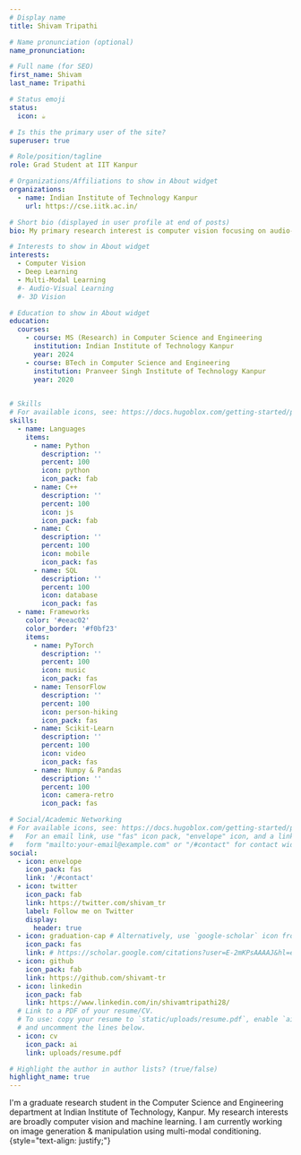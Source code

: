 ```yaml
---
# Display name
title: Shivam Tripathi

# Name pronunciation (optional)
name_pronunciation:

# Full name (for SEO)
first_name: Shivam
last_name: Tripathi

# Status emoji
status:
  icon: ☕️

# Is this the primary user of the site?
superuser: true

# Role/position/tagline
role: Grad Student at IIT Kanpur

# Organizations/Affiliations to show in About widget
organizations:
  - name: Indian Institute of Technology Kanpur
    url: https://cse.iitk.ac.in/

# Short bio (displayed in user profile at end of posts)
bio: My primary research interest is computer vision focusing on audio-visual representation learning, image and video stylization, generative models, and 3D vision.

# Interests to show in About widget
interests:
  - Computer Vision
  - Deep Learning
  - Multi-Modal Learning
  #- Audio-Visual Learning
  #- 3D Vision

# Education to show in About widget
education:
  courses:
    - course: MS (Research) in Computer Science and Engineering
      institution: Indian Institute of Technology Kanpur
      year: 2024
    - course: BTech in Computer Science and Engineering
      institution: Pranveer Singh Institute of Technology Kanpur
      year: 2020
    

# Skills
# For available icons, see: https://docs.hugoblox.com/getting-started/page-builder/#icons
skills:
  - name: Languages
    items:
      - name: Python
        description: ''
        percent: 100
        icon: python
        icon_pack: fab
      - name: C++
        description: ''
        percent: 100
        icon: js
        icon_pack: fab
      - name: C
        description: ''
        percent: 100
        icon: mobile
        icon_pack: fas
      - name: SQL
        description: ''
        percent: 100
        icon: database
        icon_pack: fas
  - name: Frameworks
    color: '#eeac02'
    color_border: '#f0bf23'
    items:
      - name: PyTorch
        description: ''
        percent: 100
        icon: music
        icon_pack: fas
      - name: TensorFlow
        description: ''
        percent: 100
        icon: person-hiking
        icon_pack: fas
      - name: Scikit-Learn
        description: ''
        percent: 100
        icon: video
        icon_pack: fas
      - name: Numpy & Pandas
        description: ''
        percent: 100
        icon: camera-retro
        icon_pack: fas

# Social/Academic Networking
# For available icons, see: https://docs.hugoblox.com/getting-started/page-builder/#icons
#   For an email link, use "fas" icon pack, "envelope" icon, and a link in the
#   form "mailto:your-email@example.com" or "/#contact" for contact widget.
social:
  - icon: envelope
    icon_pack: fas
    link: '/#contact'
  - icon: twitter
    icon_pack: fab
    link: https://twitter.com/shivam_tr
    label: Follow me on Twitter
    display:
      header: true
  - icon: graduation-cap # Alternatively, use `google-scholar` icon from `ai` icon pack
    icon_pack: fas
    link: # https://scholar.google.com/citations?user=E-2mKPsAAAAJ&hl=en
  - icon: github
    icon_pack: fab
    link: https://github.com/shivamt-tr
  - icon: linkedin
    icon_pack: fab
    link: https://www.linkedin.com/in/shivamtripathi28/
  # Link to a PDF of your resume/CV.
  # To use: copy your resume to `static/uploads/resume.pdf`, enable `ai` icons in `params.yaml`,
  # and uncomment the lines below.
  - icon: cv
    icon_pack: ai
    link: uploads/resume.pdf

# Highlight the author in author lists? (true/false)
highlight_name: true
---
```



I'm a graduate research student in the Computer Science and Engineering department at Indian Institute of Technology, Kanpur. My research interests are broadly computer vision and machine learning. I am currently working on image generation & manipulation using multi-modal conditioning. 
{style="text-align: justify;"}
